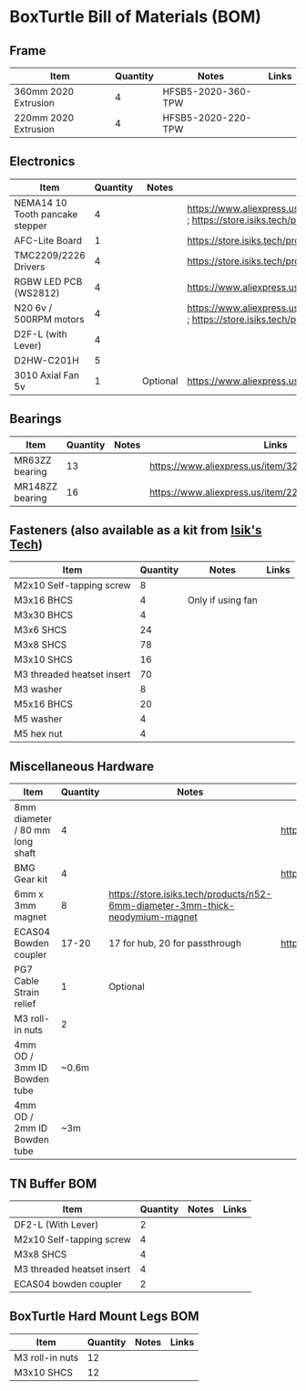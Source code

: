 # BoxTurtle Bill of Materials (BOM)

## Frame

| Item | Quantity | Notes | Links |
| -----|----------|-------|-------|
360mm 2020 Extrusion | 4 | HFSB5-2020-360-TPW
220mm 2020 Extrusion | 4 | HFSB5-2020-220-TPW

## Electronics
| Item | Quantity | Notes | Links |
|------|----------|-------|-------|
NEMA14 10 Tooth pancake stepper | 4 |  | https://www.aliexpress.us/item/3256804884302626.html ; https://store.isiks.tech/products/pancake-stepper
AFC-Lite Board | 1 | | https://store.isiks.tech/products/afc-lite
TMC2209/2226 Drivers | 4 | | https://store.isiks.tech/products/tmc2209-step-sticks
RGBW LED PCB (WS2812) | 4 | | https://www.aliexpress.us/item/3256801785673787.html
N20 6v / 500RPM motors | 4 | | https://www.aliexpress.us/item/2251832836005412.html ; https://store.isiks.tech/products/bt-n20-motors |
D2F-L (with Lever) | 4 | |
D2HW-C201H | 5 | | 
3010 Axial Fan 5v | 1 | Optional | https://www.aliexpress.us/item/3256802884825067.html

## Bearings
| Item | Quantity | Notes | Links |
|------|----------|-------|-------|
| MR63ZZ bearing | 13 | | https://www.aliexpress.us/item/3256801934742685.html
| MR148ZZ bearing | 16 | | https://www.aliexpress.us/item/2251832648440163.html

## Fasteners (also available as a kit from [Isik's Tech](https://store.isiks.tech/products/box-turtle-stainless-fastener-kit))
| Item | Quantity | Notes | Links |
|------|----------|-------|-------|
| M2x10 Self-tapping screw | 8 | |
| M3x16 BHCS | 4 | Only if using fan |
| M3x30 BHCS | 4 | |
| M3x6 SHCS | 24 | |
| M3x8 SHCS | 78 | |
| M3x10 SHCS | 16 | |
| M3 threaded heatset insert | 70 | |
| M3 washer | 8 |  |
| M5x16 BHCS | 20 | |
| M5 washer | 4 | |
| M5 hex nut | 4 | |

## Miscellaneous Hardware
| Item | Quantity | Notes | Links |
|------|----------|-------|-------|
| 8mm diameter / 80 mm long shaft | 4 | | https://www.aliexpress.us/item/2255800287548941.html
| BMG Gear kit | 4 | | https://www.aliexpress.us/item/3256805442986544.html
| 6mm x 3mm magnet | 8 | https://store.isiks.tech/products/n52-6mm-diameter-3mm-thick-neodymium-magnet
| ECAS04 Bowden coupler | 17-20 | 17 for hub, 20 for passthrough | https://www.aliexpress.us/item/3256806432021232.html
| PG7 Cable Strain relief | 1 | Optional |
| M3 roll-in nuts | 2 | |
| 4mm OD / 3mm ID Bowden tube | ~0.6m |  |
| 4mm OD / 2mm ID Bowden tube | ~3m |  |

## TN Buffer BOM
| Item | Quantity | Notes | Links |
|------|----------|-------|-------|
| DF2-L (With Lever) | 2 | |
| M2x10 Self-tapping screw | 4 | |
| M3x8 SHCS | 4 | |
| M3 threaded heatset insert | 4 | |
| ECAS04 bowden coupler | 2 | |

## BoxTurtle Hard Mount Legs BOM
| Item | Quantity | Notes | Links |
|------|----------|-------|-------|
| M3 roll-in nuts | 12 | |
| M3x10 SHCS | 12 | |
